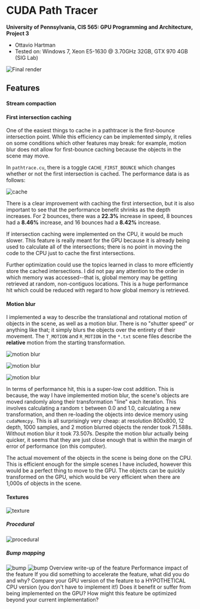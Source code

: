 CUDA Path Tracer
================

**University of Pennsylvania, CIS 565: GPU Programming and Architecture, Project 3**

* Ottavio Hartman
* Tested on: Windows 7, Xeon E5-1630 @ 3.70GHz 32GB, GTX 970 4GB (SIG Lab)

![Final render](img/final.png)
## Features
#### Stream compaction
#### First intersection caching
One of the easiest things to cache in a pathtracer is the first-bounce intersection point. While this efficiency can be implemented simply, it relies on some conditions which other features may break: for example, motion blur does not allow for first-bounce caching because the objects in the scene may move.

In `pathtrace.cu`, there is a toggle `CACHE_FIRST_BOUNCE` which changes whether or not the first intersection is cached. The performance data is as follows:

![cache](img/cache.png)

There is a clear improvement with caching the first intersection, but it is also important to see that the performance benefit shrinks as the depth increases. For 2 bounces, there was a __22.3%__ increase in speed, 8 bounces had a __8.46%__ increase, and 16 bounces had a __8.42%__ increase.

If intersection caching were implemented on the CPU, it would be much slower. This feature is really meant for the GPU because it is already being used to calculate all of the intersections; there is no point in moving the code to the CPU just to cache the first intersections.

Further optimization could use the topics learned in class to more efficiently store the cached intersections. I did not pay any attention to the order in which memory was accessed--that is, global memory may be getting retrieved at random, non-contiguos locations. This is a huge performance hit which could be reduced with regard to how global memory is retrieved.

#### Motion blur
I implemented a way to describe the translational and rotational motion of objects in the scene, as well as a motion blur. There is no "shutter speed" or anything like that; it simply blurs the objects over the entirety of their movement. The `T_MOTION` and `R_MOTION` in the `*.txt` scene files describe the __relative__ motion from the starting transformation.

![motion blur](img/motion_blur.png)

![motion blur](img/motion_blur2.png)

![motion blur](img/motion_blur3.png)

In terms of performance hit, this is a super-low cost addition. This is because, the way I have implemented motion blur, the scene's objects are moved randomly along their transformation "line" each iteration. This involves calculating a random `t` between 0.0 and 1.0, calculating a new transformation, and then re-loading the objects into device memory using `cudaMemcpy`. This is all surprisingly very cheap: at resolution 800x800, 12 depth, 1000 samples, and 2 motion blurred objects the render took 71.588s. Without motion blur it took 73.507s. Despite the motion blur actually being quicker, it seems that they are just close enough that is within the margin of error of performance (on this computer).

The actual movement of the objects in the scene is being done on the CPU. This is efficient enough for the simple scenes I have included, however this would be a perfect thing to move to the GPU. The objects can be quickly transformed on the GPU, which would be very efficient when there are 1,000s of objects in the scene.

#### Textures

![texture](img/texture1.png)
##### Procedural
![procedural](img/procedural.png)
##### Bump mapping
![bump](img/bump2.png)
![bump](img/bump.png)
Overview write-up of the feature
Performance impact of the feature
If you did something to accelerate the feature, what did you do and why?
Compare your GPU version of the feature to a HYPOTHETICAL CPU version (you don't have to implement it!) Does it benefit or suffer from being implemented on the GPU?
How might this feature be optimized beyond your current implementation?

